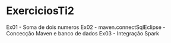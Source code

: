 # ExerciciosTi2
Ex01 - Soma de dois numeros
Ex02 - maven.connectSqlEclipse - Concecção Maven e banco de dados
Ex03 - Integração Spark
